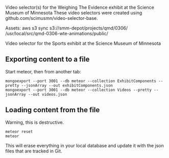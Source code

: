 Video selector(s) for the Weighing The Evidence exhibit at the Science Museum of Minnesota
These video selectors were created using github.com/scimusmn/video-selector-base.


Assets:
aws s3 sync s3://smm-depot/projects/qmd/0306/ /usr/local/src/qmd-0306-wte-animations/public/


Video selector for the Sports exhibit at the Science Museum of Minnesota

## Exporting content to a file
Start meteor, then from another tab:

    mongoexport --port 3001 --db meteor --collection ExhibitComponents --pretty --jsonArray --out exhibitComponents.json
    mongoexport --port 3001 --db meteor --collection Videos --pretty --jsonArray --out videos.json

## Loading content from the file
Warning, this is destructive.

    meteor reset
    meteor

This will erase everything in your local database and update it with the json
files that are tracked in Git.